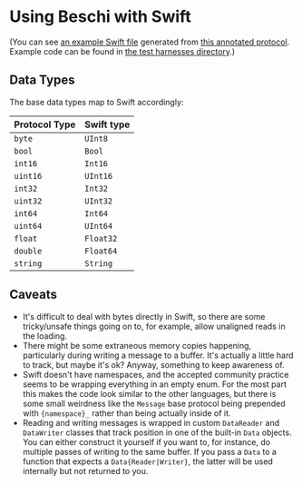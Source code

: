 # Using Beschi with Swift

(You can see [an example Swift file](../generated_examples/swift_example.swift) generated from [this annotated protocol](../../test/_protocols/annotated.toml). Example code can be found in [the test harnesses directory](../../test/_harnesses/swift/).)


## Data Types

The base data types map to Swift accordingly: 

| Protocol Type | Swift type |
|---------------|------------|
| `byte`        | `UInt8`    |
| `bool`        | `Bool`     |
| `int16`       | `Int16`    |
| `uint16`      | `UInt16`   |
| `int32`       | `Int32`    |
| `uint32`      | `UInt32`   |
| `int64`       | `Int64`    |
| `uint64`      | `UInt64`   |
| `float`       | `Float32`  |
| `double`      | `Float64`  |
| `string`      | `String`   |


## Caveats

* It's difficult to deal with bytes directly in Swift, so there are some tricky/unsafe things going on to, for example, allow unaligned reads in the loading. 
* There might be some extraneous memory copies happening, particularly during writing a message to a buffer. It's actually a little hard to track, but maybe it's ok? Anyway, something to keep awareness of. 
* Swift doesn't have namespaces, and the accepted community practice seems to be wrapping everything in an empty enum. For the most part this makes the code look similar to the other languages, but there is some small weirdness like the `Message` base protocol being prepended with `{namespace}_` rather than being actually inside of it. 
* Reading and writing messages is wrapped in custom `DataReader` and `DataWriter` classes that track position in one of the built-in `Data` objects. You can either construct it yourself if you want to, for instance, do multiple passes of writing to the same buffer. If you pass a `Data` to a function that expects a `Data{Reader|Writer}`, the latter will be used internally but not returned to you. 
